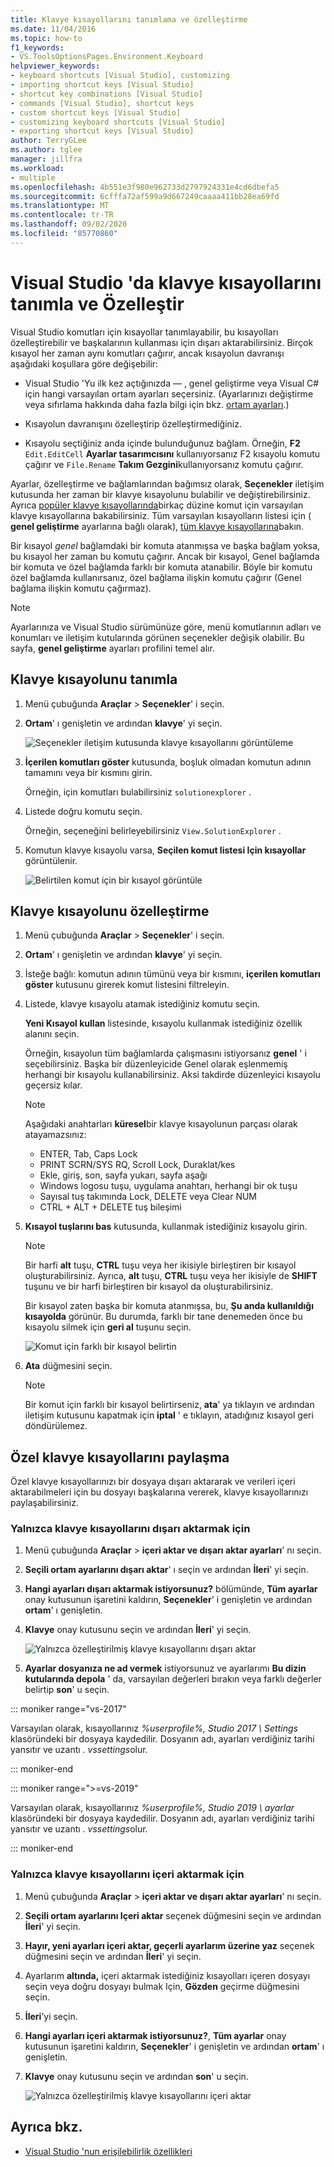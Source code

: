 ```yaml
---
title: Klavye kısayollarını tanımlama ve özelleştirme
ms.date: 11/04/2016
ms.topic: how-to
f1_keywords:
- VS.ToolsOptionsPages.Environment.Keyboard
helpviewer_keywords:
- keyboard shortcuts [Visual Studio], customizing
- importing shortcut keys [Visual Studio]
- shortcut key combinations [Visual Studio]
- commands [Visual Studio], shortcut keys
- custom shortcut keys [Visual Studio]
- customizing keyboard shortcuts [Visual Studio]
- exporting shortcut keys [Visual Studio]
author: TerryGLee
ms.author: tglee
manager: jillfra
ms.workload:
- multiple
ms.openlocfilehash: 4b551e3f980e962733d2797924331e4cd6dbefa5
ms.sourcegitcommit: 6cfffa72af599a9d667249caaaa411bb28ea69fd
ms.translationtype: MT
ms.contentlocale: tr-TR
ms.lasthandoff: 09/02/2020
ms.locfileid: "85770860"
---
```

# <a name="identify-and-customize-keyboard-shortcuts-in-visual-studio"></a>Visual Studio 'da klavye kısayollarını tanımla ve Özelleştir

Visual Studio komutları için kısayollar tanımlayabilir, bu kısayolları özelleştirebilir ve başkalarının kullanması için dışarı aktarabilirsiniz. Birçok kısayol her zaman aynı komutları çağırır, ancak kısayolun davranışı aşağıdaki koşullara göre değişebilir:

- Visual Studio 'Yu ilk kez açtığınızda &mdash; , genel geliştirme veya Visual C# için hangi varsayılan ortam ayarları seçersiniz. (Ayarlarınızı değiştirme veya sıfırlama hakkında daha fazla bilgi için bkz. [ortam ayarları](environment-settings.md).)

- Kısayolun davranışını özelleştirip özelleştirmediğiniz.

- Kısayolu seçtiğiniz anda içinde bulunduğunuz bağlam. Örneğin, **F2** `Edit.EditCell` **Ayarlar tasarımcısını** kullanıyorsanız F2 kısayolu komutu çağırır ve `File.Rename` **Takım Gezgini**kullanıyorsanız komutu çağırır.

Ayarlar, özelleştirme ve bağlamlarından bağımsız olarak, **Seçenekler** iletişim kutusunda her zaman bir klavye kısayolunu bulabilir ve değiştirebilirsiniz. Ayrıca [popüler klavye kısayollarında](../ide/default-keyboard-shortcuts-for-frequently-used-commands-in-visual-studio.md)birkaç düzine komut için varsayılan klavye kısayollarına bakabilirsiniz. Tüm varsayılan kısayolların listesi için ( **genel geliştirme** ayarlarına bağlı olarak), [tüm klavye kısayollarına](../ide/default-keyboard-shortcuts-in-visual-studio.md)bakın.

Bir kısayol *genel* bağlamdaki bir komuta atanmışsa ve başka bağlam yoksa, bu kısayol her zaman bu komutu çağırır. Ancak bir kısayol, Genel bağlamda bir komuta ve özel bağlamda farklı bir komuta atanabilir. Böyle bir komutu özel bağlamda kullanırsanız, özel bağlama ilişkin komutu çağırır (Genel bağlama ilişkin komutu çağırmaz).

> [!NOTE]
> Ayarlarınıza ve Visual Studio sürümünüze göre, menü komutlarının adları ve konumları ve iletişim kutularında görünen seçenekler değişik olabilir. Bu sayfa, **genel geliştirme** ayarları profilini temel alır.

## <a name="identify-a-keyboard-shortcut"></a>Klavye kısayolunu tanımla

1. Menü çubuğunda **Araçlar**  >  **Seçenekler**' i seçin.

2. **Ortam**' ı genişletin ve ardından **klavye**' yi seçin.

   ![Seçenekler iletişim kutusunda klavye kısayollarını görüntüleme](../ide/media/optionskeyboard.png)

3. **İçerilen komutları göster** kutusunda, boşluk olmadan komutun adının tamamını veya bir kısmını girin.

   Örneğin, için komutları bulabilirsiniz `solutionexplorer` .

4. Listede doğru komutu seçin.

    Örneğin, seçeneğini belirleyebilirsiniz `View.SolutionExplorer` .

5. Komutun klavye kısayolu varsa, **Seçilen komut listesi Için kısayollar** görüntülenir.

   ![Belirtilen komut için bir kısayol görüntüle](../ide/media/viewshortcut.png)

## <a name="customize-a-keyboard-shortcut"></a>Klavye kısayolunu özelleştirme

1. Menü çubuğunda **Araçlar**  >  **Seçenekler**' i seçin.

2. **Ortam**' ı genişletin ve ardından **klavye**' yi seçin.

3. İsteğe bağlı: komutun adının tümünü veya bir kısmını, **içerilen komutları göster** kutusunu girerek komut listesini filtreleyin.

4. Listede, klavye kısayolu atamak istediğiniz komutu seçin.

   **Yeni Kısayol kullan** listesinde, kısayolu kullanmak istediğiniz özellik alanını seçin.

   Örneğin, kısayolun tüm bağlamlarda çalışmasını istiyorsanız **genel** ' i seçebilirsiniz. Başka bir düzenleyicide Genel olarak eşlenmemiş herhangi bir kısayolu kullanabilirsiniz. Aksi takdirde düzenleyici kısayolu geçersiz kılar.

   > [!NOTE]
   > Aşağıdaki anahtarları **küresel**bir klavye kısayolunun parçası olarak atayamazsınız:
   >
   > - ENTER, Tab, Caps Lock
   > - PRINT SCRN/SYS RQ, Scroll Lock, Duraklat/kes
   > - Ekle, giriş, son, sayfa yukarı, sayfa aşağı
   > - Windows logosu tuşu, uygulama anahtarı, herhangi bir ok tuşu
   > - Sayısal tuş takımında Lock, DELETE veya Clear NUM
   > - CTRL + ALT + DELETE tuş bileşimi

6. **Kısayol tuşlarını bas** kutusunda, kullanmak istediğiniz kısayolu girin.

    > [!NOTE]
    > Bir harfi **alt** tuşu, **CTRL** tuşu veya her ikisiyle birleştiren bir kısayol oluşturabilirsiniz. Ayrıca, **alt** tuşu, **CTRL** tuşu veya her ikisiyle de **SHIFT** tuşunu ve bir harfi birleştiren bir kısayol da oluşturabilirsiniz.

     Bir kısayol zaten başka bir komuta atanmışsa, bu, **Şu anda kullanıldığı kısayolda** görünür. Bu durumda, farklı bir tane denemeden önce bu kısayolu silmek için **geri al** tuşunu seçin.

    ![Komut için farklı bir kısayol belirtin](../ide/media/reassignshortcut.png)

7. **Ata** düğmesini seçin.

    > [!NOTE]
    > Bir komut için farklı bir kısayol belirtirseniz, **ata**' ya tıklayın ve ardından iletişim kutusunu kapatmak için **iptal** ' e tıklayın, atadığınız kısayol geri döndürülemez.

## <a name="share-custom-keyboard-shortcuts"></a>Özel klavye kısayollarını paylaşma

Özel klavye kısayollarınızı bir dosyaya dışarı aktararak ve verileri içeri aktarabilmeleri için bu dosyayı başkalarına vererek, klavye kısayollarınızı paylaşabilirsiniz.

### <a name="to-export-only-keyboard-shortcuts"></a>Yalnızca klavye kısayollarını dışarı aktarmak için

1. Menü çubuğunda **Araçlar**  >  **içeri aktar ve dışarı aktar ayarları**' nı seçin.

2. **Seçili ortam ayarlarını dışarı aktar**' ı seçin ve ardından **İleri**' yi seçin.

3. **Hangi ayarları dışarı aktarmak istiyorsunuz?** bölümünde, **Tüm ayarlar** onay kutusunun işaretini kaldırın, **Seçenekler**' i genişletin ve ardından **ortam**' ı genişletin.

4. **Klavye** onay kutusunu seçin ve ardından **İleri**' yi seçin.

   ![Yalnızca özelleştirilmiş klavye kısayollarını dışarı aktar](../ide/media/exportshortcuts.png)

5. **Ayarlar dosyanıza ne ad vermek** istiyorsunuz ve ayarlarımı **Bu dizin kutularında depola** ' da, varsayılan değerleri bırakın veya farklı değerler belirtip **son**' u seçin.

::: moniker range="vs-2017"

Varsayılan olarak, kısayollarınız *%userprofile%\, Studio 2017 \ Settings* klasöründeki bir dosyaya kaydedilir. Dosyanın adı, ayarları verdiğiniz tarihi yansıtır ve uzantı *. vssettings*olur.

::: moniker-end

::: moniker range=">=vs-2019"

Varsayılan olarak, kısayollarınız *%userprofile%\, Studio 2019 \ ayarlar* klasöründeki bir dosyaya kaydedilir. Dosyanın adı, ayarları verdiğiniz tarihi yansıtır ve uzantı *. vssettings*olur.

::: moniker-end

### <a name="to-import-only-keyboard-shortcuts"></a>Yalnızca klavye kısayollarını içeri aktarmak için

1. Menü çubuğunda **Araçlar**  >  **içeri aktar ve dışarı aktar ayarları**' nı seçin.

2. **Seçili ortam ayarlarını Içeri aktar** seçenek düğmesini seçin ve ardından **İleri**' yi seçin.

3. **Hayır, yeni ayarları içeri aktar, geçerli ayarlarım üzerine yaz** seçenek düğmesini seçin ve ardından **İleri**' yi seçin.

4. Ayarlarım **altında,** içeri aktarmak istediğiniz kısayolları içeren dosyayı seçin veya doğru dosyayı bulmak Için, **Gözden** geçirme düğmesini seçin.

5. **İleri**’yi seçin.

6. **Hangi ayarları içeri aktarmak istiyorsunuz?**, **Tüm ayarlar** onay kutusunun işaretini kaldırın, **Seçenekler**' i genişletin ve ardından **ortam**' ı genişletin.

7. **Klavye** onay kutusunu seçin ve ardından **son**' u seçin.

   ![Yalnızca özelleştirilmiş klavye kısayollarını içeri aktar](../ide/media/importshortcuts.png)

## <a name="see-also"></a>Ayrıca bkz.

- [Visual Studio 'nun erişilebilirlik özellikleri](../ide/reference/accessibility-features-of-visual-studio.md)

